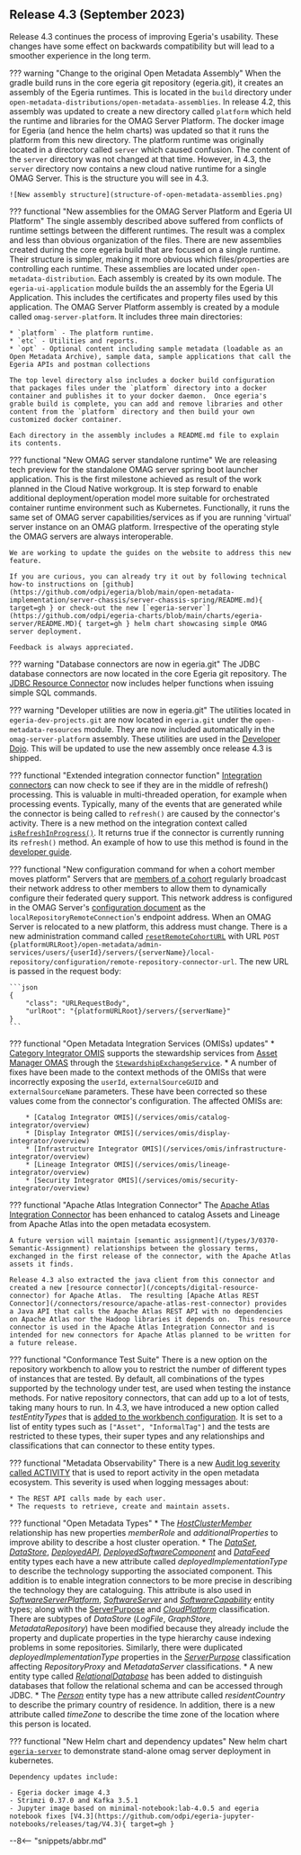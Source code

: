 <!-- SPDX-License-Identifier: CC-BY-4.0 -->
<!-- Copyright Contributors to the Egeria project. -->

## Release 4.3 (September 2023)

Release 4.3 continues the process of improving Egeria's usability.  These changes have some effect on backwards compatibility but will lead to a smoother experience in the long term.

??? warning "Change to the original Open Metadata Assembly"
    When the gradle build runs in the core egeria git repository (egeria.git), it creates an assembly of the Egeria runtimes. This is located in the `build` directory under `open-metadata-distributions/open-metadata-assemblies`.  In release 4.2, this assembly was updated to create a new directory called `platform` which held the runtime and libraries for the OMAG Server Platform.  The docker image for Egeria (and hence the helm charts) was updated so that it runs the platform from this new directory. The platform runtime was originally located in a directory called `server` which caused confusion.  The content of the `server` directory was not changed at that time.  However, in 4.3, the `server` directory now contains a new cloud native runtime for a single OMAG Server.  This is the structure you will see in 4.3.

    ![New assembly structure](structure-of-open-metadata-assemblies.png)

??? functional "New assemblies for the OMAG Server Platform and Egeria UI Platform"
    The single assembly described above suffered from conflicts of runtime settings between the different runtimes. The result was a complex and less than obvious organization of the files.  There are new assemblies created during the core egeria build that are focused on a single runtime.  Their structure is simpler, making it more obvious which files/properties are controlling each runtime.  These assemblies are located under `open-metadata-distribution`.  Each assembly is created by its own module.  The `egeria-ui-application` module builds the an assembly for the Egeria UI Application.  This includes the certificates and property files used by this application. The OMAG Server Platform assembly is created by a module called `omag-server-platform`. It includes three main directories:

    * `platform` - The platform runtime.
    * `etc` - Utilities and reports.
    * `opt` - Optional content including sample metadata (loadable as an Open Metadata Archive), sample data, sample applications that call the Egeria APIs and postman collections

    The top level directory also includes a docker build configuration that packages files under the `platform` directory into a docker container and publishes it to your docker daemon.  Once egeria's grable build is complete, you can add and remove libraries and other content from the `platform` directory and then build your own customized docker container.

    Each directory in the assembly includes a README.md file to explain its contents.

??? functional "New OMAG server standalone runtime"
    We are releasing tech preview for the standalone OMAG server spring boot launcher application. This is the first milestone achieved as result of the work planned in the Cloud Native workgroup. It is step forward to enable additional deployment/operation model more suitable for orchestrated container runtime environment such as Kubernetes. Functionally, it runs the same set of OMAG server capabilities/services as if you are running 'virtual' server instance on an OMAG platform. Irrespective of the operating style the OMAG servers are always interoperable.

    We are working to update the guides on the website to address this new feature.

    If you are curious, you can already try it out by following technical how-to instructions on [github](https://github.com/odpi/egeria/blob/main/open-metadata-implementation/server-chassis/server-chassis-spring/README.md){ target=gh } or check-out the new [`egeria-server`](https://github.com/odpi/egeria-charts/blob/main/charts/egeria-server/README.MD){ target=gh } helm chart showcasing simple OMAG server deployment.

    Feedback is always appreciated.

??? warning "Database connectors are now in egeria.git"
    The JDBC database connectors are now located in the core Egeria git repository.  The [JDBC Resource Connector](/connectors/resource/jdbc-resource-connector) now includes helper functions when issuing simple SQL commands.

??? warning "Developer utilities are now in egeria.git"
    The utilities located in `egeria-dev-projects.git` are now located in `egeria.git` under the `open-metadata-resources` module.  They are now included automatically in the `omag-server-platform` assembly.  These utilities are used in the [Developer Dojo](/education/egeria-dojo/developer/overview).  This will be updated to use the new assembly once release 4.3 is shipped.

??? functional "Extended integration connector function"
    [Integration connectors](/concepts/integration-connector) can now check to see if they are in the middle of refresh() processing.  This is valuable in multi-threaded operation, for example when processing events.  Typically, many of the events that are generated while the connector is being called to `refresh()` are caused by the connector's activity.  There is a new method on the integration context called [`isRefreshInProgress()`](https://odpi.github.io/egeria/org/odpi/openmetadata/frameworks/integration/context/IntegrationContext.html).  It returns true if the connector is currently running its `refresh()` method.  An example of how to use this method is found in the [developer guide](/guides/developer/integration-connectors/overview/#registering-a-listener-with-open-metadata).

??? functional "New configuration command for when a cohort member moves platform"
    Servers that are [members of a cohort](/concepts/cohort-member) regularly broadcast their network address to other members to allow them to dynamically configure their federated query support.  This network address is configured in the OMAG Server's [configuration document](/concepts/configuration-document) as the `localRepositoryRemoteConnection`'s endpoint address.  When an OMAG Server is relocated to a new platform, this address must change.  There is a new administration command called [`resetRemoteCohortURL`]() with URL `POST {platformURLRoot}/open-metadata/admin-services/users/{userId}/servers/{serverName}/local-repository/configuration/remote-repository-connector-url`.  The new URL is passed in the request body:

    ```json
    {
        "class": "URLRequestBody",
        "urlRoot": "{platformURLRoot}/servers/{serverName}"
    }
    ```

??? functional "Open Metadata Integration Services (OMISs) updates"
    * [Category Integrator OMIS](/services/omis/catalog-integrator/overview) supports the stewardship services from [Asset Manager OMAS](/services/omas/asset-manager/overview) through the [`StewardshipExchangeService`](https://odpi.github.io/egeria/org/odpi/openmetadata/integrationservices/catalog/connector/StewardshipExchangeService.html).
    * A number of fixes have been made to the context methods of the OMISs that were incorrectly exposing the `userId`, `externalSourceGUID` and `externalSourceName` parameters.  These have been corrected so these values come from the connector's configuration.  The affected OMISs are:

        * [Catalog Integrator OMIS](/services/omis/catalog-integrator/overview)
        * [Display Integrator OMIS](/services/omis/display-integrator/overview)
        * [Infrastructure Integrator OMIS](/services/omis/infrastructure-integrator/overview)
        * [Lineage Integrator OMIS](/services/omis/lineage-integrator/overview)
        * [Security Integrator OMIS](/services/omis/security-integrator/overview)

??? functional "Apache Atlas Integration Connector"
    The [Apache Atlas Integration Connector](/connectors/integration/apache-atlas-catalog-integration-connector) has been enhanced to catalog Assets and Lineage from Apache Atlas into the open metadata ecosystem.  

    A future version will maintain [semantic assignment](/types/3/0370-Semantic-Assignment) relationships between the glossary terms, exchanged in the first release of the connector, with the Apache Atlas assets it finds.

    Release 4.3 also extracted the java client from this connector and created a new [resource connector](/concepts/digital-resource-connector) for Apache Atlas.  The resulting [Apache Atlas REST Connector](/connectors/resource/apache-atlas-rest-connector) provides a Java API that calls the Apache Atlas REST API with no dependencies on Apache Atlas nor the Hadoop libraries it depends on.  This resource connector is used in the Apache Atlas Integration Connector and is intended for new connectors for Apache Atlas planned to be written for a future release.

??? functional "Conformance Test Suite"
    There is a new option on the repository workbench to allow you to restrict the number of different types of instances that are tested.  By default, all combinations of the types supported by the technology under test, are used when testing the instance methods.  For native repository connectors, that can add up to a lot of tests, taking many hours to run.  In 4.3, we have introduced a new option called *testEntityTypes* that is [added to the workbench configuration](/guides/admin/servers/configuring-a-conformance-test-server). It is set to a list of entity types such as `["Asset", "InformalTag"]` and the tests are restricted to these types, their super types and any relationships and classifications that can connector to these entity types. 

??? functional "Metadata Observability"
    There is a new [Audit log severity called ACTIVITY](/concepts/audit-log) that is used to report activity in the open metadata ecosystem.  This severity is used when logging messages about:

    * The REST API calls made by each user.
    * The requests to retrieve, create and maintain assets.

??? functional "Open Metadata Types"
    * The  [*HostClusterMember*](/types/0/0035-Complex-Hosts) relationship has new properties *memberRole* and *additionalProperties* to improve ability to describe a host cluster operation.
    * The  [*DataSet*](/types/0/0010-Base-Model), [*DataStore*](/types/2/0210-Data-Stores), [*DeployedAPI*](/types/2/0212-Deployed-APIs), [*DeployedSoftwareComponent*](/types/2/0215-Software-Components) and [*DataFeed*](/types/2/0223-Events-and-Logs) entity types each have a new attribute called *deployedImplementationType* to describe the technology supporting the associated component.  This addition is to enable integration connectors to be more precise in describing the technology they are cataloguing.  This attribute is also used in [*SoftwareServerPlatform*](/types/0037-Software-Server-Platforms), [*SoftwareServer*](/types/0/0040-Software-Servers) and [*SoftwareCapability*](/types/0/0042-Software-Capabilities) entity types; along with the [ServerPurpose](/types/0/0041-Server-Purpose) and [*CloudPlatform*](/types/0/0090-Cloud-Platforms-and-Services) classification.  There are subtypes of *DataStore* (*LogFile*, *GraphStore*, *MetadataRepository*) have been modified because they already include the property and duplicate properties in the type hierarchy cause indexing problems in some repositories.  Similarly, there were duplicated *deployedImplementationType* properties in the [*ServerPurpose*](/types/0/0041-Server-Purpose) classification affecting *RepositoryProxy* and *MetadataServer* classifications.
    * A new entity type called [*RelationalDatabase*](/types/2/0224-Databases) has been added to distinguish databases that follow the relational schema and can be accessed through JDBC.
    * The  [*Person*](/types/1/0112-People) entity type has a new attribute called *residentCountry* to describe the primary country of residence.  In addition, there is a new attribute called *timeZone* to describe the time zone of the location where this person is located.

??? functional "New Helm chart and dependency updates"
    New helm chart [`egeria-server`](https://github.com/odpi/egeria-charts/blob/main/charts/egeria-server/) to demonstrate stand-alone omag server deployment in kubernetes.

    Dependency updates include:

    - Egeria docker image 4.3
    - Strimzi 0.37.0 and Kafka 3.5.1
    - Jupyter image based on minimal-notebook:lab-4.0.5 and egeria notebook fixes [V4.3](https://github.com/odpi/egeria-jupyter-notebooks/releases/tag/V4.3){ target=gh }
    
--8<-- "snippets/abbr.md"
